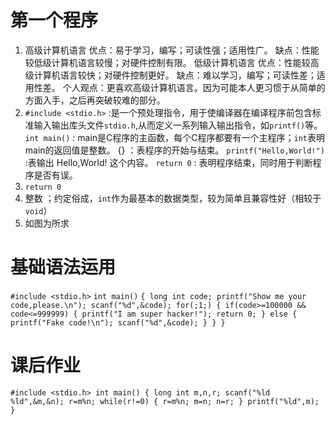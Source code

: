 # 第一个程序
1. 高级计算机语言 优点：易于学习，编写；可读性强；适用性广。
                 缺点：性能较低级计算机语言较慢；对硬件控制有限。
   低级计算机语言 优点：性能较高级计算机语言较快；对硬件控制更好。
                 缺点：难以学习，编写；可读性差；适用性差。
   个人观点：更喜欢高级计算机语言。因为可能本人更习惯于从简单的方面入手，之后再突破较难的部分。
2. `#include <stdio.h>` :是一个预处理指令，用于使编译器在编译程序前包含标准输入输出库头文件`stdio.h`,从而定义一系列输入输出指令，如`printf()`等。
   `int main()` : main是C程序的主函数，每个C程序都要有一个主程序；`int`表明main的返回值是整数。
   {} ：表程序的开始与结束。
   `printf("Hello,World!")` :表输出 Hello,World! 这个内容。
   `return 0` : 表明程序结束，同时用于判断程序是否有误。
3. `return 0`
4. 整数 ；约定俗成，`int`作为最基本的数据类型，较为简单且兼容性好（相较于`void`）
5. 如图为所求

# 基础语法运用
`#include <stdio.h>`
 `int main()`
 `{
    long int code;
    printf("Show me your code,please.\n");
    scanf("%d",&code);
    for(;1;)
    {
      if(code>=100000 && code<=999999)
       {
            printf("I am super hacker!");
            return 0;
        }
        else
        {
            printf("Fake code!\n");
            scanf("%d",&code);
        }
    }
 }`


# 课后作业
`#include <stdio.h>
 int main()
 {
   long int m,n,r;
   scanf("%ld %ld",&m,&n);
   r=m%n;
   while(r!=0)
       {
           r=m%n;
           m=n;
           n=r;
       }
       printf("%ld",m);
 }`



